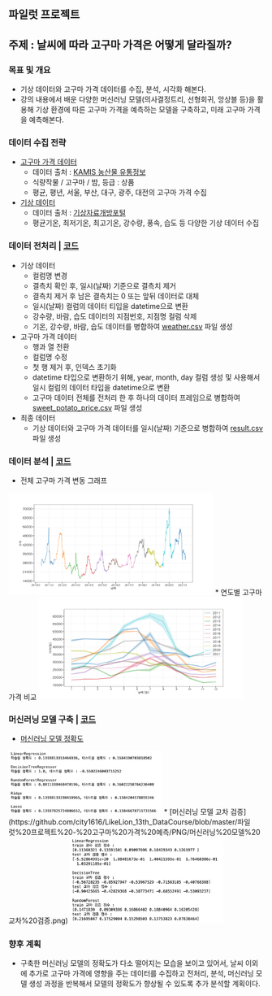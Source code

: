 ## 파일럿 프로젝트
## 주제 : 날씨에 따라 고구마 가격은 어떻게 달라질까?

### 목표 및 개요
* 기상 데이터와 고구마 가격 데이터를 수집, 분석, 시각화 해본다.
* 강의 내용에서 배운 다양한 머신러닝 모델(의사결정트리, 선형회귀, 앙상블 등)을 활용해 기상 환경에 따른 고구마 가격을 예측하는 모델을 구축하고, 미래 고구마 가격을 예측해본다.

### 데이터 수집 전략
* [고구마 가격 데이터](https://github.com/city1616/LikeLion_13th_DataCourse/tree/master/파일럿%20프로젝트%20-%20고구마%20가격%20예측/EXCEL/고구마%20가격)
	* 데이터 출처 : [KAMIS 농산물 유통정보](https://www.kamis.or.kr/customer/main/main.do) 
	* 식량작물 / 고구마 / 밤, 등급 : 상품
	* 평균, 평년, 서울, 부산, 대구, 광주, 대전의 고구마 가격 수집
* [기상 데이터](https://github.com/city1616/LikeLion_13th_DataCourse/tree/master/파일럿%20프로젝트%20-%20고구마%20가격%20예측/CSV/기상%20데이터)
	* 데이터 출처 : [기상자료개방포털](https://data.kma.go.kr/cmmn/main.do)
	* 평균기온, 최저기온, 최고기온, 강수량, 풍속, 습도 등 다양한 기상 데이터 수집

### 데이터 전처리  |  [코드](https://github.com/city1616/LikeLion_13th_DataCourse/blob/master/파일럿%20프로젝트%20-%20고구마%20가격%20예측/CODE/01_data_preprocessing.ipynb)
* 기상 데이터
	* 컬럼명 변경
	* 결측치 확인 후, 일시(날짜) 기준으로 결측치 제거
	* 결측치 제거 후 남은 결측치는 0 또는 앞뒤 데이터로 대체
	* 일시(날짜) 컬럼의 데이터 티입을 datetime으로 변환
	* 강수량, 바람, 습도 데이터의 지점번호, 지점명 컬럼 삭제
	* 기온, 강수량, 바람, 습도 데이터를 병합하여 [weather.csv](https://github.com/city1616/LikeLion_13th_DataCourse/blob/master/파일럿%20프로젝트%20-%20고구마%20가격%20예측/CSV/기상%20데이터/weather.csv) 파일 생성
* 고구마 가격 데이터
	* 행과 열 전환
	* 컬럼명 수정
	* 첫 행 제거 후, 인덱스 초기화
	* datetime 타입으로 변환하기 위해, year, month, day 컬럼 생성 및 사용해서 일시 컬럼의 데이터 타입을 datetime으로 변환
	* 고구마 데이터 전체를 전처리 한 후 하나의 데이터 프레임으로 병합하여 [sweet_potato_price.csv](https://github.com/city1616/LikeLion_13th_DataCourse/blob/master/파일럿%20프로젝트%20-%20고구마%20가격%20예측/CSV/고구마%20가격/sweet_potato_price.csv) 파일 생성
* 최종 데이터
	* 기상 데이터와 고구마 가격 데이터를 일시(날짜) 기준으로 병합하여 [result.csv](https://github.com/city1616/LikeLion_13th_DataCourse/blob/master/파일럿%20프로젝트%20-%20고구마%20가격%20예측/CSV/result.csv) 파일 생성

### 데이터 분석  |  [코드](https://github.com/city1616/LikeLion_13th_DataCourse/blob/master/파일럿%20프로젝트%20-%20고구마%20가격%20예측/CODE/02_data_analysis.ipynb)
* 전체 고구마 가격 변동 그래프
<img src = "https://github.com/city1616/LikeLion_13th_DataCourse/blob/master/파일럿%20프로젝트%20-%20고구마%20가격%20예측/PNG/전체%20고구마%20가격%20변동.png" width = "80%"/>
* 연도별 고구마 가격 비교
<img src = "https://github.com/city1616/LikeLion_13th_DataCourse/blob/master/파일럿%20프로젝트%20-%20고구마%20가격%20예측/PNG/연도별%20고구마%20가격%20비교.png" width = "80%"/>

### 머신러닝 모델 구축  |  [코드](https://github.com/city1616/LikeLion_13th_DataCourse/blob/master/파일럿%20프로젝트%20-%20고구마%20가격%20예측/CODE/03_machine_learning_model.ipynb)
* [머신러닝 모델 정확도](https://github.com/city1616/LikeLion_13th_DataCourse/blob/master/파일럿%20프로젝트%20-%20고구마%20가격%20예측/PNG/머신러닝%20모델%20정확도.png)
<img src = "https://github.com/city1616/LikeLion_13th_DataCourse/blob/master/파일럿%20프로젝트%20-%20고구마%20가격%20예측/PNG/머신러닝%20모델%20정확도.png" width = "60%"/> 
* [머신러닝 모델 교차 검증](https://github.com/city1616/LikeLion_13th_DataCourse/blob/master/파일럿%20프로젝트%20-%20고구마%20가격%20예측/PNG/머신러닝%20모델%20교차%20검증.png)
<img src = "https://github.com/city1616/LikeLion_13th_DataCourse/blob/master/파일럿%20프로젝트%20-%20고구마%20가격%20예측/PNG/머신러닝%20모델%20교차%20검증.png" width = "60%"/>

### 향후 계획
* 구축한 머신러닝 모델의 정확도가 다소 떨어지는 모습을 보이고 있어서, 날씨 이외에 추가로 고구마 가격에 영향을 주는 데이터를 수집하고 전처리, 분석, 머신러닝 모델 생성 과정을 반복해서 모델의 정확도가 향상될 수 있도록 추가 분석할 계획이다.